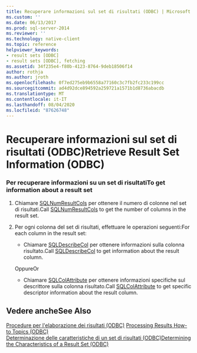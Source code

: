 ```yaml
---
title: Recuperare informazioni sul set di risultati (ODBC) | Microsoft Docs
ms.custom: ''
ms.date: 06/13/2017
ms.prod: sql-server-2014
ms.reviewer: ''
ms.technology: native-client
ms.topic: reference
helpviewer_keywords:
- result sets [ODBC]
- result sets [ODBC], fetching
ms.assetid: 34f235e4-f80b-4123-8764-9deb18506f14
author: rothja
ms.author: jroth
ms.openlocfilehash: 0f7ed275eb9b6558a77160c3c7fb2fc233c199cc
ms.sourcegitcommit: ad4d92dce894592a259721a1571b1d8736abacdb
ms.translationtype: MT
ms.contentlocale: it-IT
ms.lasthandoff: 08/04/2020
ms.locfileid: "87626748"
---
```

# <a name="retrieve-result-set-information-odbc"></a><span data-ttu-id="973b0-102">Recuperare informazioni sul set di risultati (ODBC)</span><span class="sxs-lookup"><span data-stu-id="973b0-102">Retrieve Result Set Information (ODBC)</span></span>
    
### <a name="to-get-information-about-a-result-set"></a><span data-ttu-id="973b0-103">Per recuperare informazioni su un set di risultati</span><span class="sxs-lookup"><span data-stu-id="973b0-103">To get information about a result set</span></span>  
  
1.  <span data-ttu-id="973b0-104">Chiamare [SQLNumResultCols](../native-client-odbc-api/sqlnumresultcols.md) per ottenere il numero di colonne nel set di risultati.</span><span class="sxs-lookup"><span data-stu-id="973b0-104">Call [SQLNumResultCols](../native-client-odbc-api/sqlnumresultcols.md) to get the number of columns in the result set.</span></span>  
  
2.  <span data-ttu-id="973b0-105">Per ogni colonna del set di risultati, effettuare le operazioni seguenti:</span><span class="sxs-lookup"><span data-stu-id="973b0-105">For each column in the result set:</span></span>  
  
    -   <span data-ttu-id="973b0-106">Chiamare [SQLDescribeCol](../native-client-odbc-api/sqldescribecol.md) per ottenere informazioni sulla colonna risultato.</span><span class="sxs-lookup"><span data-stu-id="973b0-106">Call [SQLDescribeCol](../native-client-odbc-api/sqldescribecol.md) to get information about the result column.</span></span>  
  
     <span data-ttu-id="973b0-107">Oppure</span><span class="sxs-lookup"><span data-stu-id="973b0-107">Or</span></span>  
  
    -   <span data-ttu-id="973b0-108">Chiamare [SQLColAttribute](../native-client-odbc-api/sqlcolattribute.md) per ottenere informazioni specifiche sul descrittore sulla colonna risultato.</span><span class="sxs-lookup"><span data-stu-id="973b0-108">Call [SQLColAttribute](../native-client-odbc-api/sqlcolattribute.md) to get specific descriptor information about the result column.</span></span>  
  
## <a name="see-also"></a><span data-ttu-id="973b0-109">Vedere anche</span><span class="sxs-lookup"><span data-stu-id="973b0-109">See Also</span></span>  
 <span data-ttu-id="973b0-110">[Procedure per l'elaborazione dei risultati &#40;ODBC&#41;](../../database-engine/dev-guide/processing-results-how-to-topics-odbc.md) </span><span class="sxs-lookup"><span data-stu-id="973b0-110">[Processing Results How-to Topics &#40;ODBC&#41;](../../database-engine/dev-guide/processing-results-how-to-topics-odbc.md) </span></span>  
 [<span data-ttu-id="973b0-111">Determinazione delle caratteristiche di un set di risultati &#40;ODBC&#41;</span><span class="sxs-lookup"><span data-stu-id="973b0-111">Determining the Characteristics of a Result Set &#40;ODBC&#41;</span></span>](../native-client-odbc-results/determining-the-characteristics-of-a-result-set-odbc.md)  
  
  

